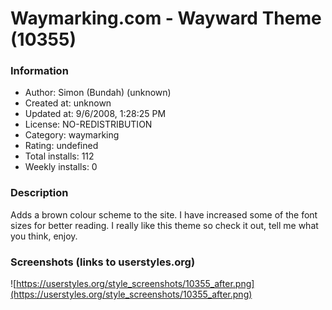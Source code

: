 # Waymarking.com - Wayward Theme (10355)

### Information
- Author: Simon (Bundah) (unknown)
- Created at: unknown
- Updated at: 9/6/2008, 1:28:25 PM
- License: NO-REDISTRIBUTION
- Category: waymarking
- Rating: undefined
- Total installs: 112
- Weekly installs: 0


### Description
Adds a brown colour scheme to the site. I have increased some of the font sizes for better reading. I really like this theme so check it out, tell me what you think, enjoy.


### Screenshots (links to userstyles.org)
![https://userstyles.org/style_screenshots/10355_after.png](https://userstyles.org/style_screenshots/10355_after.png)


